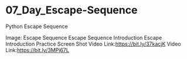 # 07_Day_Escape-Sequence
Python Escape Sequence

Image: Escape Sequence
Escape Sequence Introduction
Escape Introduction
Practice Screen Shot
Video Link:https://bit.ly/37kacjK
Video Link:https://bit.ly/3MPj67L


